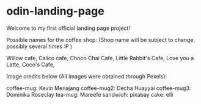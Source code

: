 # odin-landing-page

Welcome to my first official landing page project!

Possible names for the coffee shop:
(Shop name will be subject to change, possibly several times :P )

Willow cafe, 
Calico cafe, 
Choco Chai Cafe, 
Little Rabbit's Cafe, 
Love you a Latte, 
Coco's Cafe, 


Image credits below (All images were obtained through Pexels):

coffee-mug: Kevin Menajang 
coffee-mug2: Decha Huayyai
coffee-mug3: Dominika Roseclay
tea-mug: Mareefe
sandwich: pixabay
cake: elli